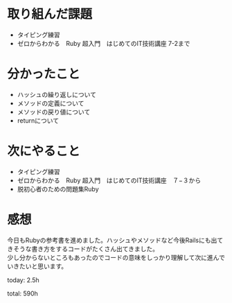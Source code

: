 #  取り組んだ課題
- タイピング練習
- ゼロからわかる　Ruby 超入門　はじめてのIT技術講座 7-2まで
  

# 分かったこと
- ハッシュの繰り返しについて
- メソッドの定義について
- メソッドの戻り値について
- returnについて
  
  

# 次にやること
- タイピング練習
- ゼロからわかる　Ruby 超入門　はじめてのIT技術講座　７−３から
- 脱初心者のための問題集Ruby

# 感想
今日もRubyの参考書を進めました。ハッシュやメソッドなど今後Railsにも出てきそうな書き方をするコードがたくさん出てきました。  
少し分からないところもあったのでコードの意味をしっかり理解して次に進んでいきたいと思います。


today: 2.5h

total: 590h
